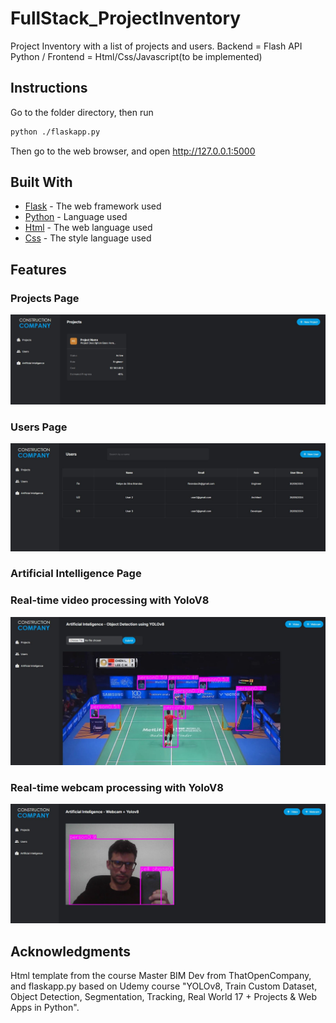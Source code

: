 # FullStack_ProjectInventory
Project Inventory with a list of projects and users. Backend = Flash API Python / Frontend = Html/Css/Javascript(to be implemented)

## Instructions

Go to the folder directory, then run

```bash
python ./flaskapp.py
```
Then go to the web browser, and open http://127.0.0.1:5000

## Built With

* [Flask](https://flask.palletsprojects.com/en/1.1.x/) - The web framework used
* [Python](https://www.python.org/) - Language used
* [Html](https://html.com/) - The web language used
* [Css](https://www.w3.org/Style/CSS/Overview.en.html) - The style language used

## Features

### Projects Page

![Projects Page](./github_images/projectsPage.JPG)

### Users Page

![Users Page](./github_images/usersPage.JPG)

### Artificial Intelligence Page

### Real-time video processing with YoloV8

![videoRealTimeDetection Page](./github_images/videoRealTimeDetection.JPG)

### Real-time webcam processing with YoloV8

![webcamRealTimeDetection Page](./github_images/videoRealTimeDetectionWebcam.JPG)

## Acknowledgments

Html template from the course Master BIM Dev from ThatOpenCompany, and flaskapp.py based on Udemy course "YOLOv8, Train Custom Dataset, Object Detection, Segmentation, Tracking, Real World 17 + Projects & Web Apps in Python".
